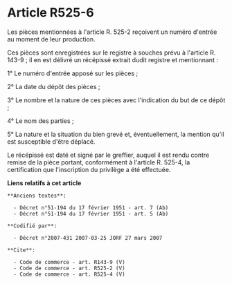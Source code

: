 # Article R525-6

Les pièces mentionnées à l'article R. 525-2 reçoivent un numéro d'entrée au moment de leur production. 

Ces pièces sont enregistrées sur le registre à souches prévu à l'article R. 143-9 ; il en est délivré un récépissé extrait
dudit registre et mentionnant : 

1° Le numéro d'entrée apposé sur les pièces ; 

2° La date du dépôt des pièces ; 

3° Le nombre et la nature de ces pièces avec l'indication du but de ce dépôt ; 

4° Le nom des parties ; 

5° La nature et la situation du bien grevé et, éventuellement, la mention qu'il est susceptible d'être déplacé. 

Le récépissé est daté et signé par le greffier, auquel il est rendu contre remise de la pièce portant, conformément à
l'article R. 525-4, la certification que l'inscription du privilège a été effectuée.

**Liens relatifs à cet article**

	**Anciens textes**:

	  - Décret n°51-194 du 17 février 1951 - art. 7 (Ab)
	  - Décret n°51-194 du 17 février 1951 - art. 5 (Ab)

	**Codifié par**:

	  - Décret n°2007-431 2007-03-25 JORF 27 mars 2007

	**Cite**:

	  - Code de commerce - art. R143-9 (V)
	  - Code de commerce - art. R525-2 (V)
	  - Code de commerce - art. R525-4 (V)
